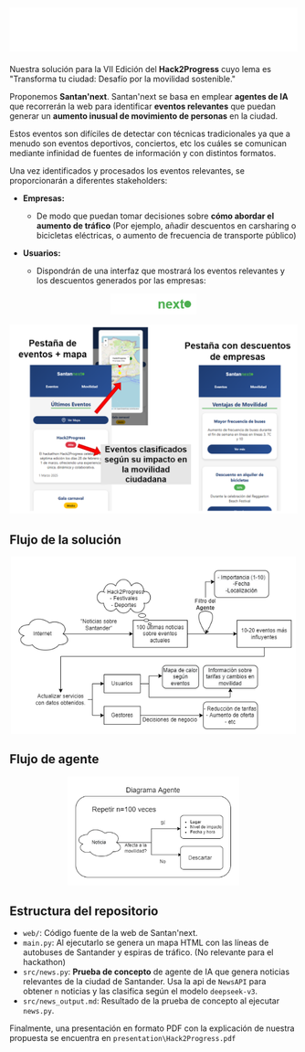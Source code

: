![Hack2Progress Banner](images/hack2progress.png)
---

Nuestra solución para la VII Edición del __Hack2Progress__ cuyo lema es "Transforma tu ciudad: Desafío por la movilidad sostenible."

Proponemos __Santan'next__. Santan'next se basa en emplear __agentes de IA__ que recorrerán la web para identificar __eventos relevantes__ que puedan generar un __aumento inusual de movimiento de personas__ en la ciudad.

Estos eventos son difíciles de detectar con técnicas tradicionales ya que a menudo son eventos deportivos, conciertos, etc los cuáles se comunican mediante infinidad de fuentes de información y con distintos formatos.

Una vez identificados y procesados los eventos relevantes, se proporcionarán a diferentes stakeholders:
- __Empresas:__
    - De modo que puedan tomar decisiones sobre __cómo abordar el aumento de tráfico__ (Por ejemplo, añadir descuentos en carsharing o bicicletas eléctricas, o aumento de frecuencia de transporte público)
 
- __Usuarios:__

  - Dispondrán de una interfaz que mostrará los eventos relevantes y los descuentos generados por las empresas: 
<p align="center">
    <img src="images/santannext.png" alt="Santan'next" width="150" />
</p>

<p align="center">
    <img src="images/santannext-UI.png" alt="UI" width="600" />
</p>

## Flujo de la solución

<p align="center">
    <img src="images/diagrama_de_flujo.png" alt="UI" width="500" />
</p>

## Flujo de agente
<p align="center">
    <img src="images/diagrama_agente.png" alt="UI" width="300" />
</p>

## Estructura del repositorio

- `web/`: Código fuente de la web de Santan'next.
- `main.py`: Al ejecutarlo se genera un mapa HTML con las líneas de autobuses de Santander y espiras de tráfico. (No relevante para el hackathon)
- `src/news.py`: __Prueba de concepto__ de agente de IA que genera noticias relevantes de la ciudad de Santander. Usa la api de `NewsAPI` para obtener `n` noticias y las clasifica según el modelo `deepseek-v3`.
- `src/news_output.md`: Resultado de la prueba de concepto al ejecutar `news.py`.

Finalmente, una presentación en formato PDF con la explicación de nuestra propuesta se encuentra en `presentation\Hack2Progress.pdf`
